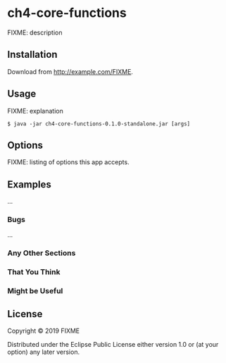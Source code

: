 # ch4-core-functions

FIXME: description

## Installation

Download from http://example.com/FIXME.

## Usage

FIXME: explanation

    $ java -jar ch4-core-functions-0.1.0-standalone.jar [args]

## Options

FIXME: listing of options this app accepts.

## Examples

...

### Bugs

...

### Any Other Sections
### That You Think
### Might be Useful

## License

Copyright © 2019 FIXME

Distributed under the Eclipse Public License either version 1.0 or (at
your option) any later version.
